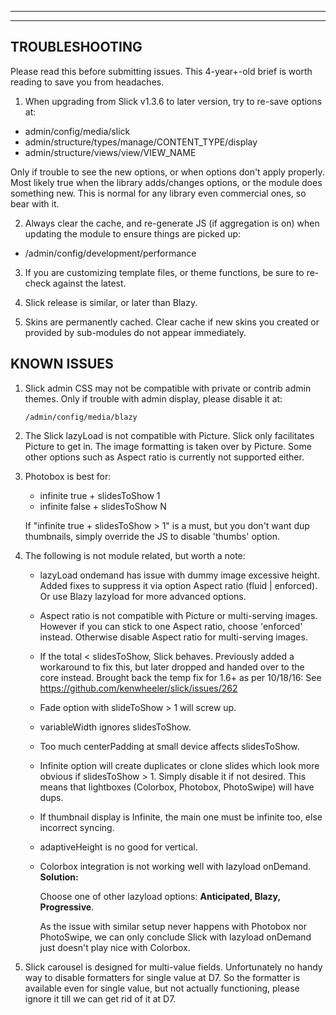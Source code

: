 
***
***
## <a name="troubleshooting"></a>TROUBLESHOOTING
Please read this before submitting issues. This 4-year+-old brief is worth
reading to save you from headaches.

1. When upgrading from Slick v1.3.6 to later version, try to re-save options at:
  * admin/config/media/slick
  * admin/structure/types/manage/CONTENT_TYPE/display
  * admin/structure/views/view/VIEW_NAME

  Only if trouble to see the new options, or when options don't apply properly.
  Most likely true when the library adds/changes options, or the module
  does something new. This is normal for any library even commercial ones, so
  bear with it.

2. Always clear the cache, and re-generate JS (if aggregation is on) when
  updating the module to ensure things are picked up:
  * /admin/config/development/performance

3. If you are customizing template files, or theme functions, be sure to
   re-check against the latest.

4. Slick release is similar, or later than Blazy.

5. Skins are permanently cached. Clear cache if new skins you created or
   provided by sub-modules do not appear immediately.


## KNOWN ISSUES
1. Slick admin CSS may not be compatible with private or contrib admin
   themes. Only if trouble with admin display, please disable it at:

   `/admin/config/media/blazy`

2. The Slick lazyLoad is not compatible with Picture. Slick only
   facilitates Picture to get in. The image formatting is taken over by
   Picture. Some other options such as Aspect ratio is currently not
   supported either.

3. Photobox is best for:
   * infinite true + slidesToShow 1
   * infinite false + slidesToShow N

   If "infinite true + slidesToShow > 1" is a must, but you don't want dup
   thumbnails, simply override the JS to disable 'thumbs' option.

4. The following is not module related, but worth a note:
   * lazyLoad ondemand has issue with dummy image excessive height.
     Added fixes to suppress it via option Aspect ratio (fluid | enforced).
     Or use Blazy lazyload for more advanced options.
   * Aspect ratio is not compatible with Picture or multi-serving
     images.
     However if you can stick to one Aspect ratio, choose 'enforced' instead.
     Otherwise disable Aspect ratio for multi-serving images.
   * If the total < slidesToShow, Slick behaves. Previously added a workaround
     to fix this, but later dropped and handed over to the core instead.
     Brought back the temp fix for 1.6+ as per 10/18/16:
     See https://github.com/kenwheeler/slick/issues/262
   * Fade option with slideToShow > 1 will screw up.
   * variableWidth ignores slidesToShow.
   * Too much centerPadding at small device affects slidesToShow.
   * Infinite option will create duplicates or clone slides which look more
     obvious if slidesToShow > 1. Simply disable it if not desired.
     This means that lightboxes (Colorbox, Photobox, PhotoSwipe) will have dups.
   * If thumbnail display is Infinite, the main one must be infinite too, else
     incorrect syncing.
   * adaptiveHeight is no good for vertical.
   * Colorbox integration is not working well with lazyload onDemand.  
     **Solution:**

     Choose one of other lazyload options: **Anticipated, Blazy, Progressive**.

     As the issue with similar setup never happens with Photobox nor PhotoSwipe,
     we can only conclude Slick with lazyload onDemand just doesn't play nice
     with Colorbox.

5. Slick carousel is designed for multi-value fields.
   Unfortunately no handy way to disable formatters for single value at D7.
   So the formatter is available even for single value, but not actually
   functioning, please ignore it till we can get rid of it at D7.
